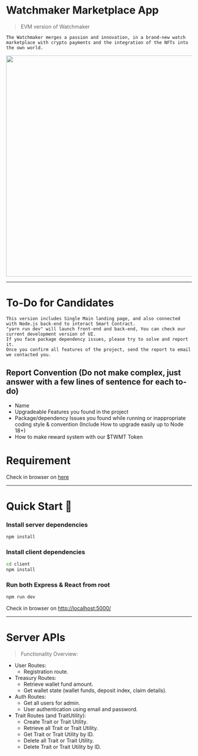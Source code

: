 # Watchmaker Marketplace App

> EVM version of Watchmaker
```
The Watchmaker merges a passion and innovation, in a brand-new watch marketplace with crypto payments and the integration of the NFTs into the own world.
```
<p align="center">
<img width="1000" height="600" src="https://i.ibb.co/cNhPs23/landing.png">
<p>



---
# To-Do for Candidates
```
This version includes Single Main landing page, and also connected with Node.js back-end to interact Smart Contract. 
"yarn run dev" will launch front-end and back-end, You can check our current development version of UI. 
If you face package dependency issues, please try to solve and report it. 
Once you confirm all features of the project, send the report to email we contacted you.
```

## Report Convention (Do not make complex, just answer with a few lines of sentence for each to-do)
- Name
- Upgradeable Features you found in the project
- Package/dependency Issues you found while running or inappropriate coding style & convention (Include How to upgrade easily up to Node 18+)
- How to make reward system with our $TWMT Token



# Requirement
Check in browser on [here](https://docs.google.com/document/d/1zGOoLug0ODrYneXT8SdqOr5rNKRRD-2x)


---
# Quick Start 🚀

### Install server dependencies

```bash
npm install
```

### Install client dependencies

```bash
cd client
npm install
```

### Run both Express & React from root

```bash
npm run dev
```

Check in browser on [http://localhost:5000/](http://localhost:5000/)

---

# Server APIs
>Functionality Overview:
- User Routes:
  - Registration route.
- Treasury Routes:
  - Retrieve wallet fund amount.
  - Get wallet state (wallet funds, deposit index, claim details).
- Auth Routes:
  - Get all users for admin.
  - User authentication using email and password.
- Trait Routes (and TraitUtility):
  - Create Trait or Trait Utility.
  - Retrieve all Trait or Trait Utility.
  - Get Trait or Trait Utility by ID.
  - Delete all Trait or Trait Utility.
  - Delete Trait or Trait Utility by ID.
